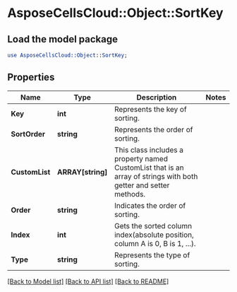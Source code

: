 # AsposeCellsCloud::Object::SortKey 

## Load the model package
```perl
use AsposeCellsCloud::Object::SortKey;
```

## Properties
Name | Type | Description | Notes
------------ | ------------- | ------------- | -------------
**Key** | **int** | Represents the key of sorting. |
**SortOrder** | **string** | Represents the order of sorting. |
**CustomList** | **ARRAY[string]** | This class includes a property named CustomList that is an array of strings with both getter and setter methods. |
**Order** | **string** | Indicates the order of sorting. |
**Index** | **int** | Gets the sorted column index(absolute position, column A is 0, B is 1, ...). |
**Type** | **string** | Represents the type of sorting. |  

[[Back to Model list]](../README.md#documentation-for-models) [[Back to API list]](../README.md#documentation-for-api-endpoints) [[Back to README]](../README.md)

